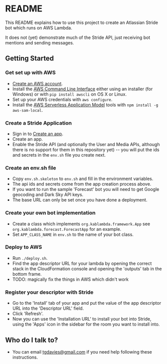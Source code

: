 # README #

This README explains how to use this project to create an Atlassian Stride bot which runs on AWS Lambda.

It does not (yet) demonstrate much of the Stride API, just receiving bot mentions and
sending messages.

## Getting Started ##

### Get set up with AWS ###
* [Create an AWS account](https://aws.amazon.com/free).
* Install the [AWS Command Line Interface](https://aws.amazon.com/cli) either using an installer 
(for Windows) or with `pip install awscli` on OS X or Linux.
* Set up your AWS credentials with `aws configure`.
* Install the [AWS Serverless Application Model](https://github.com/awslabs/aws-sam-local) tools 
with `npm install -g aws-sam-local`.

### Create a Stride Application ###
* Sign in to [Create an app](https://developer.atlassian.com/apps/create).
* Create an app.
* Enable the Stride API (and optionally the User and Media APIs, although there is no support for them in this repository yet) -- you will put the ids and secrets
 in the `env.sh` file you create next.

### Create an env.sh file ###
* Copy `env.sh.skeleton` to `env.sh` and fill in the environment variables.
* The api ids and secrets come from the app creation process above.
* If you want to run the sample 'Forecast' bot you will need to get Google geocoding and Dark Sky 
API keys.
* The base URL can only be set once you have done a deployment.

### Create your own bot implementation ###
* Create a class which implements `org.kablambda.framework.App` see `org.kablambda.forecast.ForecastApp` for an example.
* Set `APP_CLASS_NAME` in `env.sh` to the name of your bot class.

### Deploy to AWS ###
* Run `./deploy.sh`.
* Find the app descriptor URL for your lambda by opening the correct stack in the CloudFormation console
and opening the 'outputs' tab in the bottom frame.
* TODO: magically fix the things in AWS which didn't work

### Register your descriptor with Stride ###
* Go to the 'Install' tab of your app and put the value of the app descriptor URL into the 
'Descriptor URL' field.
* Click 'Refresh'.
* Now you can use the 'Installation URL' to install your bot into Stride, using the 'Apps' icon in 
the sidebar for the room you want to install into.

## Who do I talk to? ##
* You can email tgdavies@gmail.com if you need help following these instructions.